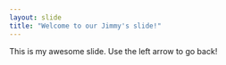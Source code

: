 ```yaml
---
layout: slide
title: "Welcome to our Jimmy's slide!"
---
```

This is my awesome slide.
Use the left arrow to go back!
